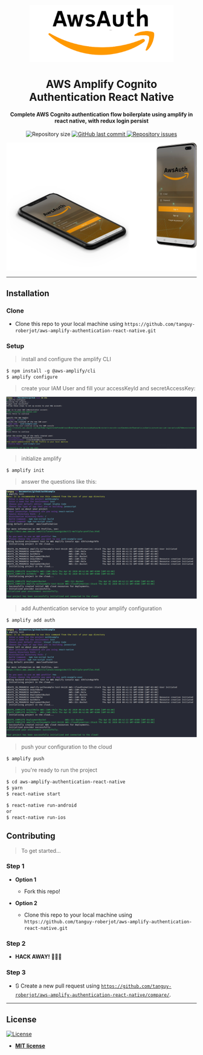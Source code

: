 <p align="center">
  <img src="./src/assets/logo.png" title="AwsAuth" alt="AwsAuth" height=150>
</p>

<h1 align="center">AWS Amplify Cognito Authentication React Native
</h1>

<h4 align="center">
  Complete AWS Cognito authentication flow boilerplate using amplify in react native, with redux login persist
</h4>

<p align="center">
  <img alt="Repository size" src="https://img.shields.io/github/repo-size/tanguy-roberjot/aws-amplify-authentication-react-native">
  
  <a href="https://github.com/tanguy-roberjot/aws-amplify-authentication-react-native/commits/master">
    <img alt="GitHub last commit" src="https://img.shields.io/github/last-commit/tanguy-roberjot/aws-amplify-authentication-react-native">
  </a>

  <a href="https://github.com/tanguy-roberjot/aws-amplify-authentication-react-native/issues">
    <img alt="Repository issues" src="https://img.shields.io/github/issues/tanguy-roberjot/aws-amplify-authentication-react-native">
  </a>
 </p>

<img src="./github/mockup.png" title="AwsAuth" alt="AwsAuth">

---

## Installation


### Clone

- Clone this repo to your local machine using `https://github.com/tanguy-roberjot/aws-amplify-authentication-react-native.git`

### Setup


> install and configure the amplify CLI

```shell
$ npm install -g @aws-amplify/cli
$ amplify configure
```
> create your IAM User and fill your accessKeyId and secretAccessKey:

<img src="./github/1.png" title="AwsAuth" alt="AwsAuth">

> initialize amplify

```shell
$ amplify init
```
> answer the questions like this: 

<img src="./github/2.png" title="AwsAuth" alt="AwsAuth">

> add Authentication service to your amplify configuration 

```shell
$ amplify add auth
```
<img src="./github/2.png" title="AwsAuth" alt="AwsAuth">

> push your configuration to the cloud

```shell
$ amplify push
```

> you're ready to run the project

```shell
$ cd aws-amplify-authentication-react-native
$ yarn
$ react-native start
```
```shell
$ react-native run-android
or
$ react-native run-ios
```


## Contributing

> To get started...

### Step 1

- **Option 1**
    - Fork this repo!

- **Option 2**
    - Clone this repo to your local machine using `https://github.com/tanguy-roberjot/aws-amplify-authentication-react-native.git`

### Step 2

- **HACK AWAY!** 🔨🔨🔨

### Step 3

- 🔃 Create a new pull request using <a href="https://github.com/tanguy-roberjot/aws-amplify-authentication-react-native/compare/" target="_blank">`https://github.com/tanguy-roberjot/aws-amplify-authentication-react-native/compare/`</a>.

---

## License

[![License](http://img.shields.io/:license-mit-blue.svg?style=flat-square)](http://badges.mit-license.org)

- **[MIT license](http://opensource.org/licenses/mit-license.php)**
